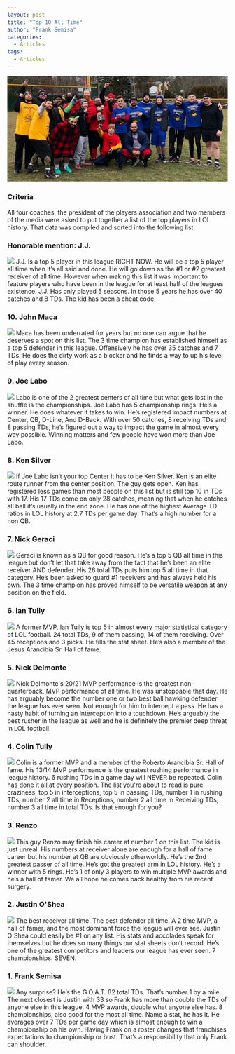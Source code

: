 ```yaml
---
layout: post
title: "Top 10 All Time"
author: "Frank Semisa"
categories:
  - Articles
tags:
  - Articles
---
```

![](/group.png)

### Criteria
All four coaches, the president of the players association and two members of the media were asked to put together a list of the top players in LOL history. That data was compiled and sorted into the following list. 

### Honorable mention: J.J.
![](https://i.imgur.com/CLTn0LB.jpg)
J.J. Is a top 5 player in this league RIGHT NOW. He will be a top 5 player all time when it’s all said and done. He will go down as the #1 or #2 greatest receiver of all time. However when making this list it was important to feature players who have been in the league for at least half of the leagues existence. J.J. Has only played 5 seasons. In those 5 years he has over 40 catches and 8 TDs. The kid has been a cheat code. 

### 10. John Maca
![](https://i.imgur.com/fNyU9iY.jpg)
Maca has been underrated for years but no one can argue that he deserves a spot on this list. The 3 time champion has established himself as a top 5 defender in this league. Offensively he has over 35 catches and 7 TDs. He does the dirty work as a blocker and he finds a way to up his level of play every season.

### 9. Joe Labo
![](https://i.imgur.com/iaMh09E.jpg)
Labo is one of the 2 greatest centers of all time but what gets lost in the shuffle is the championships. Joe Labo has 5 championship rings. He’s a winner. He does whatever it takes to win. He’s registered impact numbers at Center, QB, D-Line, And D-Back. With over 50 catches, 8 receiving TDs and 8 passing TDs, he’s figured out a way to impact the game in almost every way possible. Winning matters and few people have won more than Joe Labo.

### 8. Ken Silver
![](https://i.imgur.com/8fiNmlQ.jpg)
If Joe Labo isn’t your top Center it has to be Ken Silver. Ken is an elite route runner from the center position. The guy gets open. Ken has registered less games than most people on this list but is still top 10 in TDs with 17. His 17 TDs come on only 28 catches, meaning that when he catches all ball it’s usually in the end zone. He has one of the highest Average TD ratios in LOL history at 2.7 TDs per game day. That’s a high number for a non QB. 

### 7. Nick Geraci
![](https://i.imgur.com/V6MhrrE.jpg)
Geraci is known as a QB for good reason. He’s a top 5 QB all time in this league but don’t let that take away from the fact that he’s been an elite receiver AND defender. His 26 total TDs puts him top 5 all time in that category. He’s been asked to guard #1 receivers and has always held his own. The 3 time champion has proved himself to be versatile weapon at any position on the field.

### 6. Ian Tully
![](https://i.imgur.com/ImZs1Qo.jpg)
A former MVP, Ian Tully is top 5 in almost every major statistical category of LOL football. 24 total TDs, 9 of them passing, 14 of them receiving. Over 45 receptions and 3 picks. He fills the stat sheet. He’s also a member of the Jesus Arancibia Sr. Hall of fame. 

### 5. Nick Delmonte
![](https://i.imgur.com/8vyUUwc.jpg)
Nick Delmonte's 20/21 MVP performance Is the greatest non-quarterback, MVP performance of all time. He was unstoppable that day. He has arguably become the number one or two best ball hawking defender the league has ever seen. Not enough for him to intercept a pass. He has a nasty habit of turning an interception into a touchdown. He’s arguably the best rusher in the league as well and he is definitely the premier deep threat in LOL football. 

### 4. Colin Tully
![](https://i.imgur.com/edTjEg6.jpg)
Colin is a former MVP and a member of the Roberto Arancibia Sr. Hall of fame.  His 13/14 MVP performance is the greatest rushing performance in league history. 6 rushing TDs in a game day will NEVER be repeated. Colin has done it all at every position. The list you're about to read is pure craziness, top 5 in interceptions, top 5 in passing TDs, number 1 in rushing TDs, number 2 all time in Receptions, number 2 all time in Receiving TDs, number 3 all time in total TDs. Is that enough for you?

### 3. Renzo
![](https://i.imgur.com/Kvrupyu.jpg)
This guy Renzo may finish his career at number 1 on this list. The kid is just unreal. His numbers at receiver alone are enough for a hall of fame career but his number at QB are obviously otherworldly. He’s the 2nd greatest passer of all time. He’s got the greatest arm in LOL history. He’s a winner with 5 rings. He’s 1 of only 3 players to win multiple MVP awards and he’s a hall of famer. We all hope he comes back healthy from his recent surgery.

### 2. Justin O'Shea
![](https://i.imgur.com/Op4kS1i.jpg)
The best receiver all time. The best defender all time. A 2 time MVP, a hall of famer, and the most dominant force the league will ever see. Justin O'Shea could easily be #1 on any list. His stats and accolades speak for themselves but he does so many things our stat sheets don’t record. He’s one of the greatest competitors and leaders our league has ever seen. 7 championships. SEVEN.

### 1. Frank Semisa
![](https://i.imgur.com/uvfyErg.jpg)
Any surprise? He’s the G.O.A.T. 82 total TDs. That’s number 1 by a mile. The next closest is Justin with 33 so Frank has more than double the TDs of anyone else in this league. 4 MVP awards, double what anyone else has. 8 championships, also good for the most all time. Name a stat, he has it. He averages over 7 TDs per game day which is almost enough to win a championship on his own. Having Frank on a roster changes that franchises expectations to championship or bust. That’s a responsibility that only Frank can shoulder.
